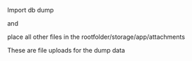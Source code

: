 Import db dump

and

place all other files in the rootfolder/storage/app/attachments

These are file uploads for the dump data
